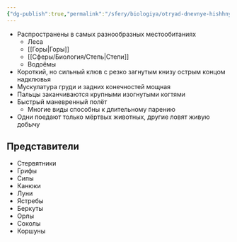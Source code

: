 ```yaml
---
{"dg-publish":true,"permalink":"/sfery/biologiya/otryad-dnevnye-hishhnye-pticzy/","tags":["Зоология"]}
---
```


- Распространены в самых разнообразных местообитаниях
	- Леса
	- [[Горы\|Горы]]
	- [[Сферы/Биология/Степь\|Степи]]
	- Водоёмы
- Короткий, но сильный клюв с резко загнутым книзу острым концом надклювья
- Мускулатура груди и задних конечностей мощная
- Пальцы заканчиваются крупными изогнутыми когтями
- Быстрый маневренный полёт
	- Многие виды способны к длительному парению
- Одни поедают только мёртвых животных, другие ловят живую добычу 
## Представители 
- Стервятники
- Грифы
- Сипы
- Канюки
- Луни 
- Ястребы
- Беркуты
- Орлы 
- Соколы
- Коршуны 